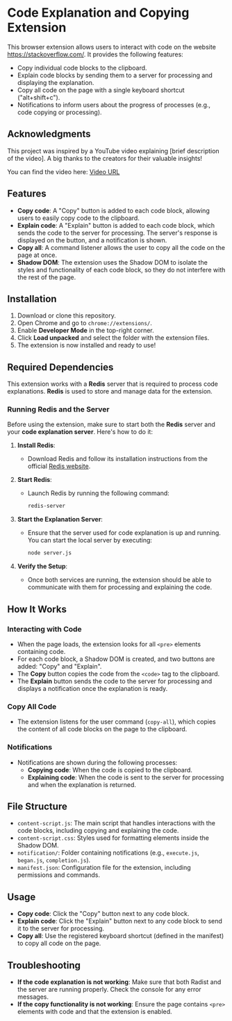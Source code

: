 # Code Explanation and Copying Extension

This browser extension allows users to interact with code on the website https://stackoverflow.com/. It provides the following features:

- Copy individual code blocks to the clipboard.
- Explain code blocks by sending them to a server for processing and displaying the explanation.
- Copy all code on the page with a single keyboard shortcut ("alt+shift+c").
- Notifications to inform users about the progress of processes (e.g., code copying or processing).

## Acknowledgments

This project was inspired by a YouTube video explaining [brief description of the video]. A big thanks to the creators for their valuable insights!

You can find the video here: [Video URL](https://www.youtube.com/watch?v=OWdHDGgt0zo)

## Features

- **Copy code**: A "Copy" button is added to each code block, allowing users to easily copy code to the clipboard.
- **Explain code**: A "Explain" button is added to each code block, which sends the code to the server for processing. The server's response is displayed on the button, and a notification is shown.
- **Copy all**: A command listener allows the user to copy all the code on the page at once.
- **Shadow DOM**: The extension uses the Shadow DOM to isolate the styles and functionality of each code block, so they do not interfere with the rest of the page.

## Installation

1. Download or clone this repository.
2. Open Chrome and go to `chrome://extensions/`.
3. Enable **Developer Mode** in the top-right corner.
4. Click **Load unpacked** and select the folder with the extension files.
5. The extension is now installed and ready to use!

## Required Dependencies

This extension works with a **Redis** server that is required to process code explanations. **Redis** is used to store and manage data for the extension.

### Running Redis and the Server

Before using the extension, make sure to start both the **Redis** server and your **code explanation server**. Here's how to do it:

1. **Install Redis**:

   - Download Redis and follow its installation instructions from the official [Redis website](https://redis.io/download).

2. **Start Redis**:

   - Launch Redis by running the following command:
     ```bash
     redis-server
     ```

3. **Start the Explanation Server**:

   - Ensure that the server used for code explanation is up and running. You can start the local server by executing:
     ```bash
     node server.js
     ```

4. **Verify the Setup**:
   - Once both services are running, the extension should be able to communicate with them for processing and explaining the code.

## How It Works

### Interacting with Code

- When the page loads, the extension looks for all `<pre>` elements containing code.
- For each code block, a Shadow DOM is created, and two buttons are added: "Copy" and "Explain".
- The **Copy** button copies the code from the `<code>` tag to the clipboard.
- The **Explain** button sends the code to the server for processing and displays a notification once the explanation is ready.

### Copy All Code

- The extension listens for the user command (`copy-all`), which copies the content of all code blocks on the page to the clipboard.

### Notifications

- Notifications are shown during the following processes:
  - **Copying code**: When the code is copied to the clipboard.
  - **Explaining code**: When the code is sent to the server for processing and when the explanation is returned.

## File Structure

- `content-script.js`: The main script that handles interactions with the code blocks, including copying and explaining the code.
- `content-script.css`: Styles used for formatting elements inside the Shadow DOM.
- `notification/`: Folder containing notifications (e.g., `execute.js`, `began.js`, `completion.js`).
- `manifest.json`: Configuration file for the extension, including permissions and commands.

## Usage

- **Copy code**: Click the "Copy" button next to any code block.
- **Explain code**: Click the "Explain" button next to any code block to send it to the server for processing.
- **Copy all**: Use the registered keyboard shortcut (defined in the manifest) to copy all code on the page.

## Troubleshooting

- **If the code explanation is not working**: Make sure that both Radist and the server are running properly. Check the console for any error messages.
- **If the copy functionality is not working**: Ensure the page contains `<pre>` elements with code and that the extension is enabled.
